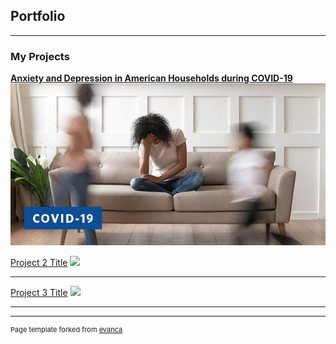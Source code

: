 ## Portfolio

---

### My Projects 

[**Anxiety and Depression in American Households during COVID-19**](https://github.com/Benjamin2009/anxiety-depression-covid/blob/main/Anxiety%20and%20Depression%20in%20American%20Households%20during%20COVID-19.ipynb)
<img src="https://raw.githubusercontent.com/Benjamin2009/anxiety-depression-covid/main/anxiety-depression-covid-19.jpeg"/>

[Project 2 Title]()
<img src="images/dummy_thumbnail.jpg?raw=true"/>

---
[Project 3 Title](http://example.com/)
<img src="images/dummy_thumbnail.jpg?raw=true"/>

---


---
<p style="font-size:11px">Page template forked from <a href="https://github.com/evanca/quick-portfolio">evanca</a></p>
<!-- Remove above link if you don't want to attibute -->
